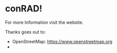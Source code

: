 # conRAD!

For more Information visit the website.

Thanks goes out to:

- OpenStreetMap: https://www.openstreetmap.org
- 
